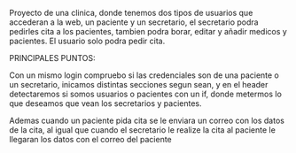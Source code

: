 Proyecto de una clinica, donde tenemos dos tipos de usuarios que accederan a la web, un paciente y un secretario, 
el secretario podra pedirles cita a los pacientes, tambien podra borar, editar y añadir medicos y pacientes.
El usuario solo podra pedir cita.

PRINCIPALES PUNTOS: 

Con un mismo login compruebo si las credenciales son de una paciente o un secretario, inicamos distintas secciones segun sean, y en el header detectaremos si somos usuarios o pacientes con un if,
donde metermos lo que deseamos que vean los secretarios y pacientes.

Ademas cuando un paciente pida cita se le enviara un correo con los datos de la cita, al igual que cuando el secretario le realize la cita al paciente le llegaran los datos con el correo del paciente
